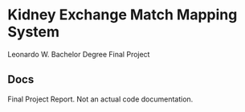 # Kidney Exchange Match Mapping System
Leonardo W. Bachelor Degree Final Project

## Docs
Final Project Report. Not an actual code documentation.
